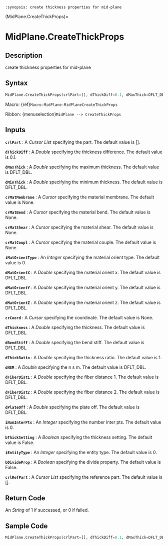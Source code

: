 ```{module} MidPlane.CreateThickProps()
:synopsis: create thickness properties for mid-plane
```

(MidPlane.CreateThickProps)=

# MidPlane.CreateThickProps

## Description

create thickness properties for mid-plane

## Syntax

```python
MidPlane.CreateThickProps(crlPart=[], dThickDiff=0.1, dMaxThick=DFLT_DBL, dMinThick=DFLT_DBL, crMatMembrane=None, crMatBend=None, crMatShear=None, crMatCoupl=None, iMatOrientType=0, dMatOrientX=DFLT_DBL, dMatOrientY=DFLT_DBL, dMatOrientZ=DFLT_DBL, crCoord=None, dThickness=DFLT_DBL, dBendStiff=DFLT_DBL, dThickRatio=1, dNSM=DFLT_DBL, dFiberDist1=DFLT_DBL, dFiberDist2=DFLT_DBL, dPlateOff=DFLT_DBL, iNumInterPts=0, bThickSetting=False, iEntityType=0, bDivideProp=False, crlRefPart=[])
```

Macro: {ref}`Macro-MidPlane-MidPlaneCreateThickProps`

Ribbon: {menuselection}`MidPlane --> CreateThickProps`

## Inputs

**`crlPart`**
: A _Cursor List_ specifying the part. The default value is [].

**`dThickDiff`**
: A _Double_ specifying the thickness difference. The default value is 0.1.

**`dMaxThick`**
: A _Double_ specifying the maximum thickness. The default value is DFLT_DBL.

**`dMinThick`**
: A _Double_ specifying the minimum thickness. The default value is DFLT_DBL.

**`crMatMembrane`**
: A _Cursor_ specifying the material membrane. The default value is None.

**`crMatBend`**
: A _Cursor_ specifying the material bend. The default value is None.

**`crMatShear`**
: A _Cursor_ specifying the material shear. The default value is None.

**`crMatCoupl`**
: A _Cursor_ specifying the material couple. The default value is None.

**`iMatOrientType`**
: An _Integer_ specifying the material orient type. The default value is 0.

**`dMatOrientX`**
: A _Double_ specifying the material orient x. The default value is DFLT_DBL.

**`dMatOrientY`**
: A _Double_ specifying the material orient y. The default value is DFLT_DBL.

**`dMatOrientZ`**
: A _Double_ specifying the material orient z. The default value is DFLT_DBL.

**`crCoord`**
: A _Cursor_ specifying the coordinate. The default value is None.

**`dThickness`**
: A _Double_ specifying the thickness. The default value is DFLT_DBL.

**`dBendStiff`**
: A _Double_ specifying the bend stiff. The default value is DFLT_DBL.

**`dThickRatio`**
: A _Double_ specifying the thickness ratio. The default value is 1.

**`dNSM`**
: A _Double_ specifying the n s m. The default value is DFLT_DBL.

**`dFiberDist1`**
: A _Double_ specifying the fiber distance 1. The default value is DFLT_DBL.

**`dFiberDist2`**
: A _Double_ specifying the fiber distance 2. The default value is DFLT_DBL.

**`dPlateOff`**
: A _Double_ specifying the plate off. The default value is DFLT_DBL.

**`iNumInterPts`**
: An _Integer_ specifying the number inter pts. The default value is 0.

**`bThickSetting`**
: A _Boolean_ specifying the thickness setting. The default value is False.

**`iEntityType`**
: An _Integer_ specifying the entity type. The default value is 0.

**`bDivideProp`**
: A _Boolean_ specifying the divide property. The default value is False.

**`crlRefPart`**
: A _Cursor List_ specifying the reference part. The default value is [].

## Return Code

An _String_ of 1 if successed, or 0 if failed.

## Sample Code

```python
MidPlane.CreateThickProps(crlPart=[], dThickDiff=0.1, dMaxThick=DFLT_DBL, dMinThick=DFLT_DBL, crMatMembrane=None, crMatBend=None, crMatShear=None, crMatCoupl=None, iMatOrientType=0, dMatOrientX=DFLT_DBL, dMatOrientY=DFLT_DBL, dMatOrientZ=DFLT_DBL, crCoord=None, dThickness=DFLT_DBL, dBendStiff=DFLT_DBL, dThickRatio=1, dNSM=DFLT_DBL, dFiberDist1=DFLT_DBL, dFiberDist2=DFLT_DBL, dPlateOff=DFLT_DBL, iNumInterPts=0, bThickSetting=False, iEntityType=0, bDivideProp=False, crlRefPart=[])
```
